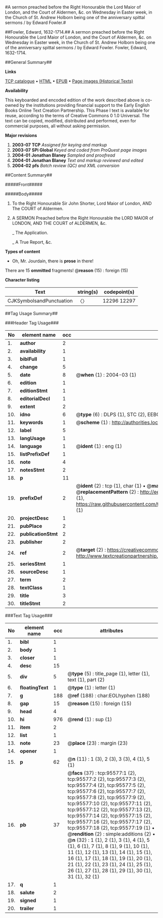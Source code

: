 #A sermon preached before the Right Honourable the Lord Maior of London, and the Court of Aldermen, &c. on Wednesday in Easter week, in the Church of St. Andrew Holborn being one of the anniversary spittal sermons / by Edward Fowler.#

##Fowler, Edward, 1632-1714.##
A sermon preached before the Right Honourable the Lord Maior of London, and the Court of Aldermen, &c. on Wednesday in Easter week, in the Church of St. Andrew Holborn being one of the anniversary spittal sermons / by Edward Fowler.
Fowler, Edward, 1632-1714.

##General Summary##

**Links**

[TCP catalogue](http://www.ota.ox.ac.uk/tcp/)  • 
[HTML](http://tei.it.ox.ac.uk/tcp/Texts-HTML/free/A40/A40092.html)  • 
[EPUB](http://tei.it.ox.ac.uk/tcp/Texts-EPUB/free/A40/A40092.epub) • 
[Page images (Historical Texts)](https://data.historicaltexts.jisc.ac.uk/view?pubId=eebo-12927411e&pageId=eebo-12927411e-95577-1)

**Availability**

This keyboarded and encoded edition of the
	       work described above is co-owned by the institutions
	       providing financial support to the Early English Books
	       Online Text Creation Partnership. This Phase I text is
	       available for reuse, according to the terms of Creative
	       Commons 0 1.0 Universal. The text can be copied,
	       modified, distributed and performed, even for
	       commercial purposes, all without asking permission.

**Major revisions**

1. __2003-07__ __TCP__ *Assigned for keying and markup*
1. __2003-07__ __SPi Global__ *Keyed and coded from ProQuest page images*
1. __2004-01__ __Jonathan Blaney__ *Sampled and proofread*
1. __2004-01__ __Jonathan Blaney__ *Text and markup reviewed and edited*
1. __2004-02__ __pfs__ *Batch review (QC) and XML conversion*

##Content Summary##

#####Front#####

#####Body#####

1. To the Right Honourable Sir John Shorter, Lord Maior of London, AND The COURT of Aldermen.

1. A SERMON Preached before the Right Honourable the LORD MAIOR of LONDON, AND THE COURT of ALDERMEN, &c.

    _ The Application.

    _ A True Report, &c.

**Types of content**

  * Oh, Mr. Jourdain, there is **prose** in there!

There are 15 **ommitted** fragments! 
 @__reason__ (15) : foreign (15)

**Character listing**


|Text|string(s)|codepoint(s)|
|---|---|---|
|CJKSymbolsandPunctuation|〈〉|12296 12297|

##Tag Usage Summary##

###Header Tag Usage###

|No|element name|occ|attributes|
|---|---|---|---|
|1.|__author__|2||
|2.|__availability__|1||
|3.|__biblFull__|1||
|4.|__change__|5||
|5.|__date__|8| @__when__ (1) : 2004-03 (1)|
|6.|__edition__|1||
|7.|__editionStmt__|1||
|8.|__editorialDecl__|1||
|9.|__extent__|2||
|10.|__idno__|6| @__type__ (6) : DLPS (1), STC (2), EEBO-CITATION (1), OCLC (1), VID (1)|
|11.|__keywords__|1| @__scheme__ (1) : http://authorities.loc.gov/ (1)|
|12.|__label__|5||
|13.|__langUsage__|1||
|14.|__language__|1| @__ident__ (1) : eng (1)|
|15.|__listPrefixDef__|1||
|16.|__note__|4||
|17.|__notesStmt__|2||
|18.|__p__|11||
|19.|__prefixDef__|2| @__ident__ (2) : tcp (1), char (1)  •  @__matchPattern__ (2) : ([0-9\-]+):([0-9IVX]+) (1), (.+) (1)  •  @__replacementPattern__ (2) : http://eebo.chadwyck.com/downloadtiff?vid=$1&page=$2 (1), https://raw.githubusercontent.com/textcreationpartnership/Texts/master/tcpchars.xml#$1 (1)|
|20.|__projectDesc__|1||
|21.|__pubPlace__|2||
|22.|__publicationStmt__|2||
|23.|__publisher__|2||
|24.|__ref__|2| @__target__ (2) : https://creativecommons.org/publicdomain/zero/1.0/ (1), http://www.textcreationpartnership.org/docs/. (1)|
|25.|__seriesStmt__|1||
|26.|__sourceDesc__|1||
|27.|__term__|2||
|28.|__textClass__|1||
|29.|__title__|3||
|30.|__titleStmt__|2||


###Text Tag Usage###

|No|element name|occ|attributes|
|---|---|---|---|
|1.|__bibl__|1||
|2.|__body__|1||
|3.|__closer__|1||
|4.|__desc__|15||
|5.|__div__|5| @__type__ (5) : title_page (1), letter (1), text (1), part (2)|
|6.|__floatingText__|1| @__type__ (1) : letter (1)|
|7.|__g__|188| @__ref__ (188) : char:EOLhyphen (188)|
|8.|__gap__|15| @__reason__ (15) : foreign (15)|
|9.|__head__|4||
|10.|__hi__|976| @__rend__ (1) : sup (1)|
|11.|__item__|2||
|12.|__list__|1||
|13.|__note__|23| @__place__ (23) : margin (23)|
|14.|__opener__|1||
|15.|__p__|62| @__n__ (11) : 1 (3), 2 (3), 3 (3), 4 (1), 5 (1)|
|16.|__pb__|37| @__facs__ (37) : tcp:95577:1 (2), tcp:95577:2 (2), tcp:95577:3 (2), tcp:95577:4 (2), tcp:95577:5 (2), tcp:95577:6 (2), tcp:95577:7 (2), tcp:95577:8 (2), tcp:95577:9 (2), tcp:95577:10 (2), tcp:95577:11 (2), tcp:95577:12 (2), tcp:95577:13 (2), tcp:95577:14 (2), tcp:95577:15 (2), tcp:95577:16 (2), tcp:95577:17 (2), tcp:95577:18 (2), tcp:95577:19 (1)  •  @__rendition__ (2) : simple:additions (2)  •  @__n__ (32) : 1 (1), 2 (1), 3 (1), 4 (1), 5 (1), 6 (1), 7 (1), 8 (1), 9 (1), 10 (1), 11 (1), 12 (1), 13 (1), 14 (1), 15 (1), 16 (1), 17 (1), 18 (1), 19 (1), 20 (1), 21 (1), 22 (1), 23 (1), 24 (1), 25 (1), 26 (1), 27 (1), 28 (1), 29 (1), 30 (1), 31 (1), 32 (1)|
|17.|__q__|1||
|18.|__salute__|2||
|19.|__signed__|1||
|20.|__trailer__|1||
